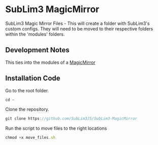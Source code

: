 # SubLim3 MagicMirror
SubLim3 Magic Mirror Files - This will create a folder with SubLim3's custom configs. They will need to be moved to their respective folders within the 'modules' folders.

## Development Notes
This ties into the modules of a <a href="https://github.com/MichMich/MagicMirror">MagicMirror</a>

## Installation Code
Go to the root folder.
````javascript
cd ~
````
Clone the repository.
````javascript
git clone https://github.com/SubLim3JS/SubLim3-MagicMirror
````
Run the script to move files to the right locations
````javascript
chmod +x move_files.sh
````
